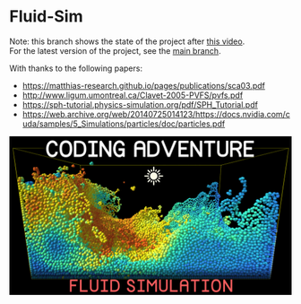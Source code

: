 # Fluid-Sim

Note: this branch shows the state of the project after [this video](https://youtu.be/rSKMYc1CQHE?si=KNw_i1sN2_CWEmzA).
<br>For the latest version of the project, see the [main branch](https://github.com/SebLague/Fluid-Sim/tree/main).

With thanks to the following papers:
* https://matthias-research.github.io/pages/publications/sca03.pdf
* http://www.ligum.umontreal.ca/Clavet-2005-PVFS/pvfs.pdf
* https://sph-tutorial.physics-simulation.org/pdf/SPH_Tutorial.pdf
* https://web.archive.org/web/20140725014123/https://docs.nvidia.com/cuda/samples/5_Simulations/particles/doc/particles.pdf

![Fluid Sim](https://raw.githubusercontent.com/SebLague/Images/master/Fluid%20vid%20thumb.jpg)
